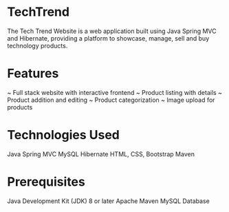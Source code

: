 # TechTrend
The Tech Trend Website is a web application built using Java Spring MVC and Hibernate, providing a platform to showcase, manage, sell and buy technology products.

# Features
~ Full stack website with interactive frontend
~ Product listing with details
~ Product addition and editing
~ Product categorization
~ Image upload for products

# Technologies Used
Java Spring MVC
MySQL
Hibernate
HTML, CSS, Bootstrap
Maven

# Prerequisites
Java Development Kit (JDK) 8 or later
Apache Maven
MySQL Database
